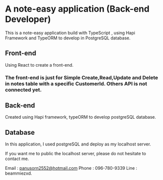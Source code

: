 # A note-easy application (Back-end Developer)

This is a note-easy application build with TypeScript , using Hapi Framework and TypeORM to develop in PostgreSQL database.

## Front-end
Using React to create a front-end.

### **The front-end is just for Simple Create,Read,Update and Delete in notes table with a specific CustomerId. Others API is not connected yet.**


## Back-end
Created using Hapi framework, typeORM to develop postgreSQL database.

## Database

In this application, I used postgreSQL and deploy as my localhost server. 

If you want me to public the localhost server, please do not hesitate to contact me.

Email : panusorn2552@hotmail.com
Phone : 096-780-9339
Line : beammiezxd.

